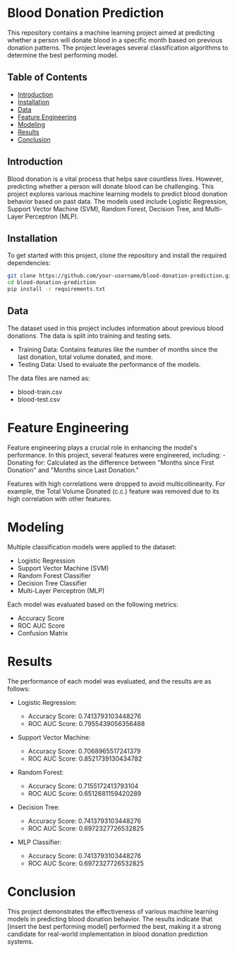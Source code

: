 # Blood Donation Prediction

This repository contains a machine learning project aimed at predicting whether a person will donate blood in a specific month based on previous donation patterns. The project leverages several classification algorithms to determine the best performing model.

## Table of Contents

- [Introduction](#introduction)
- [Installation](#installation)
- [Data](#data)
- [Feature Engineering](#feature-engineering)
- [Modeling](#modeling)
- [Results](#results)
- [Conclusion](#conclusion)

## Introduction

Blood donation is a vital process that helps save countless lives. However, predicting whether a person will donate blood can be challenging. This project explores various machine learning models to predict blood donation behavior based on past data. The models used include Logistic Regression, Support Vector Machine (SVM), Random Forest, Decision Tree, and Multi-Layer Perceptron (MLP).

## Installation

To get started with this project, clone the repository and install the required dependencies:

```bash
git clone https://github.com/your-username/blood-donation-prediction.git
cd blood-donation-prediction
pip install -r requirements.txt
```

## Data

The dataset used in this project includes information about previous blood donations. The data is split into training and testing sets.
- Training Data: Contains features like the number of months since the last donation, total volume donated, and more.
- Testing Data: Used to evaluate the performance of the models.

The data files are named as:
- blood-train.csv
- blood-test.csv

# Feature Engineering

Feature engineering plays a crucial role in enhancing the model's performance. In this project, several features were engineered, including:
-Donating for: Calculated as the difference between "Months since First Donation" and "Months since Last Donation."

Features with high correlations were dropped to avoid multicollinearity. For example, the Total Volume Donated (c.c.) feature was removed due to its high correlation with other features.

# Modeling

Multiple classification models were applied to the dataset:
- Logistic Regression
- Support Vector Machine (SVM)
- Random Forest Classifier
- Decision Tree Classifier
- Multi-Layer Perceptron (MLP)
  
Each model was evaluated based on the following metrics:
- Accuracy Score
- ROC AUC Score
- Confusion Matrix

# Results
  
The performance of each model was evaluated, and the results are as follows:

- Logistic Regression:
  - Accuracy Score: 0.7413793103448276
  - ROC AUC Score: 0.7955439056356488

- Support Vector Machine:
  - Accuracy Score: 0.7068965517241379
  - ROC AUC Score: 0.8521739130434782

- Random Forest:
  - Accuracy Score: 0.7155172413793104
  - ROC AUC Score: 0.6512681159420289

- Decision Tree:
  - Accuracy Score: 0.7413793103448276
  - ROC AUC Score: 0.6972327726532825
  
- MLP Classifier:
  - Accuracy Score: 0.7413793103448276
  - ROC AUC Score: 0.6972327726532825

# Conclusion

This project demonstrates the effectiveness of various machine learning models in predicting blood donation behavior. The results indicate that [insert the best performing model] performed the best, making it a strong candidate for real-world implementation in blood donation prediction systems.
